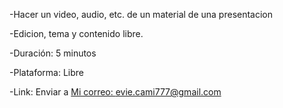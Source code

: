 -Hacer un video, audio, etc. de un material de una presentacion

-Edicion, tema y contenido libre.

-Duración: 5 minutos

-Plataforma: Libre

-Link: Enviar a [Mi correo: evie.cami777@gmail.com](mailto:evie.cami777@gmail.com)